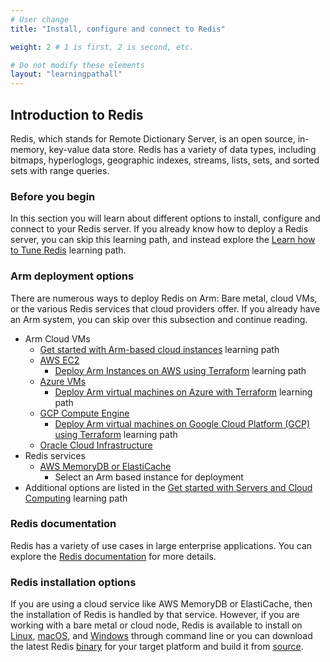 ```yaml
---
# User change
title: "Install, configure and connect to Redis"

weight: 2 # 1 is first, 2 is second, etc.

# Do not modify these elements
layout: "learningpathall"
---
```



##  Introduction to Redis
Redis, which stands for Remote Dictionary Server, is an open source, in-memory, key-value data store. Redis has a variety of data types, including bitmaps, hyperloglogs, geographic indexes, streams, lists, sets, and sorted sets with range queries.

### Before you begin

In this section you will learn about different options to install, configure and connect to your Redis server. If you already know how to deploy a Redis server, you can skip this learning path, and instead explore the [Learn how to Tune Redis](/learning-paths/servers-and-cloud-computing/redis_tune/) learning path. 

### Arm deployment options

There are numerous ways to deploy Redis on Arm: Bare metal, cloud VMs, or the various Redis services that cloud providers offer. If you already have an Arm system, you can skip over this subsection and continue reading.

* Arm Cloud VMs
  * [Get started with Arm-based cloud instances](/learning-paths/servers-and-cloud-computing/csp) learning path
  * [AWS EC2](https://aws.amazon.com/ec2/)
    * [Deploy Arm Instances on AWS using Terraform](/learning-paths/servers-and-cloud-computing/aws-terraform) learning path
  * [Azure VMs](https://azure.microsoft.com/en-us/products/virtual-machines/)
    * [Deploy Arm virtual machines on Azure with Terraform](/learning-paths/servers-and-cloud-computing/azure-terraform) learning path
  * [GCP Compute Engine](https://cloud.google.com/compute)
    * [Deploy Arm virtual machines on Google Cloud Platform (GCP) using Terraform](/learning-paths/servers-and-cloud-computing/gcp) learning path
  * [Oracle Cloud Infrastructure](https://www.oracle.com/cloud/)
* Redis services
  * [AWS MemoryDB or ElastiCache](https://aws.amazon.com/redis/)
    * Select an Arm based instance for deployment
* Additional options are listed in the [Get started with Servers and Cloud Computing](/learning-paths/servers-and-cloud-computing/intro) learning path

###  Redis documentation

Redis has a variety of use cases in large enterprise applications. You can explore the [Redis documentation](https://redis.io/docs/) for more details.

### Redis installation options

If you are using a cloud service like AWS MemoryDB or ElastiCache, then the installation of Redis is handled by that service. However, if you are working with a bare metal or cloud node, Redis is available to install on [Linux](https://redis.io/docs/getting-started/installation/install-redis-on-linux/), [macOS](https://redis.io/docs/getting-started/installation/install-redis-on-mac-os/), and [Windows](https://redis.io/docs/getting-started/installation/install-redis-on-windows/) through command line or you can download the latest Redis [binary](https://redis.io/download/) for your target platform and build it from [source](https://redis.io/docs/getting-started/installation/install-redis-from-source/).
